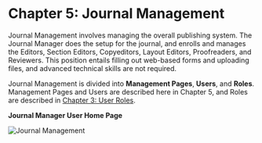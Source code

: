 # Chapter 5: Journal Management

Journal Management involves managing the overall publishing system.  The Journal Manager does the setup for the journal, and enrolls and manages the Editors, Section Editors, Copyeditors, Layout Editors, Proofreaders, and Reviewers. This position entails filling out web-based forms and uploading files, and advanced technical skills are not required.

Journal Management is divided into **Management Pages**, **Users**, and **Roles**. Management Pages and Users are described here in Chapter 5, and Roles are described in [Chapter 3: User Roles](https://docs.pkp.sfu.ca/learning-ojs-2/en/user_roles).


**Journal Manager User Home Page**


![Journal Management](images/chapter5/journal_management.png)